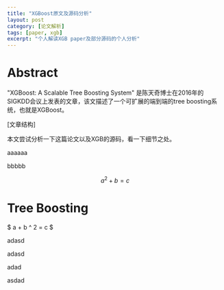 ```yaml
---
title: "XGBoost原文及源码分析"
layout: post
category: [论文解析]
tags: [paper, xgb]
excerpt: "个人解读XGB paper及部分源码的个人分析"
---
```




# Abstract

"XGBoost: A Scalable Tree Boosting System" 是陈天奇博士在2016年的SIGKDD会议上发表的文章，该文描述了一个可扩展的端到端的tree boosting系统，也就是XGBoost。

[文章结构]

本文尝试分析一下这篇论文以及XGB的源码，看一下细节之处。

aaaaaa

bbbbb

$$ a ^ 2 + b = c ​$$

# Tree Boosting

$ a + b ^ 2 = c $

adasd

adasd

adad

asdad



